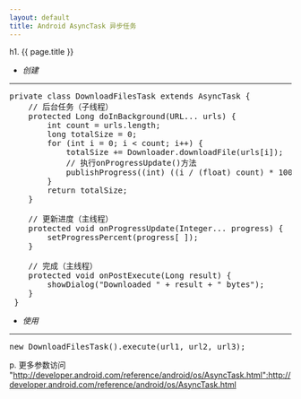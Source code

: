 ```yaml
---
layout: default
title: Android AsyncTask 异步任务
---
```


h1. {{ page.title }}

* *创建*
<hr />

<pre class="brush: java">
private class DownloadFilesTask extends AsyncTask<URL, Integer, Long> {
    // 后台任务（子线程）
    protected Long doInBackground(URL... urls) {
        int count = urls.length;
        long totalSize = 0;
        for (int i = 0; i < count; i++) {
            totalSize += Downloader.downloadFile(urls[i]);
            // 执行onProgressUpdate()方法
            publishProgress((int) ((i / (float) count) * 100));
        }
        return totalSize;
    }
    
    // 更新进度（主线程）
    protected void onProgressUpdate(Integer... progress) {
        setProgressPercent(progress[ ]);
    }
    
    // 完成（主线程）
    protected void onPostExecute(Long result) {
        showDialog("Downloaded " + result + " bytes");
    }
 }
</pre>

* *使用*
<hr />

<pre class="brush: java">
new DownloadFilesTask().execute(url1, url2, url3);
</pre>

p. 更多参数访问 "http://developer.android.com/reference/android/os/AsyncTask.html":http://developer.android.com/reference/android/os/AsyncTask.html